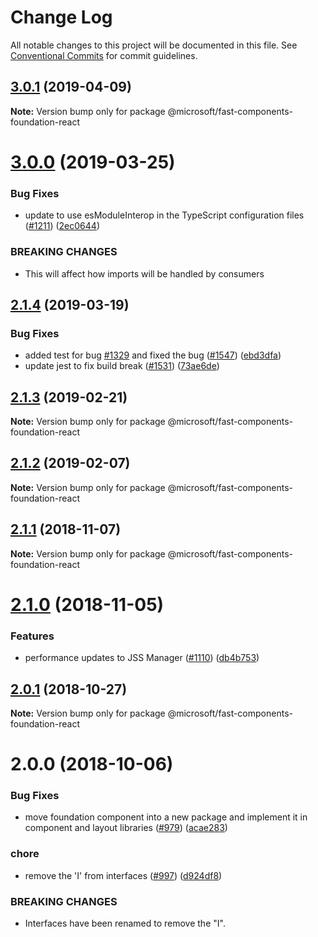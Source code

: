 # Change Log

All notable changes to this project will be documented in this file.
See [Conventional Commits](https://conventionalcommits.org) for commit guidelines.

## [3.0.1](https://github.com/Microsoft/fast-dna/compare/@microsoft/fast-components-foundation-react@3.0.0...@microsoft/fast-components-foundation-react@3.0.1) (2019-04-09)

**Note:** Version bump only for package @microsoft/fast-components-foundation-react





# [3.0.0](https://github.com/Microsoft/fast-dna/compare/@microsoft/fast-components-foundation-react@2.1.4...@microsoft/fast-components-foundation-react@3.0.0) (2019-03-25)


### Bug Fixes

* update to use esModuleInterop in the TypeScript configuration files ([#1211](https://github.com/Microsoft/fast-dna/issues/1211)) ([2ec0644](https://github.com/Microsoft/fast-dna/commit/2ec0644))


### BREAKING CHANGES

* This will affect how imports will be handled by
consumers





## [2.1.4](https://github.com/Microsoft/fast-dna/compare/@microsoft/fast-components-foundation-react@2.1.3...@microsoft/fast-components-foundation-react@2.1.4) (2019-03-19)


### Bug Fixes

* added test for bug [#1329](https://github.com/Microsoft/fast-dna/issues/1329) and fixed the bug ([#1547](https://github.com/Microsoft/fast-dna/issues/1547)) ([ebd3dfa](https://github.com/Microsoft/fast-dna/commit/ebd3dfa))
* update jest to fix build break ([#1531](https://github.com/Microsoft/fast-dna/issues/1531)) ([73ae6de](https://github.com/Microsoft/fast-dna/commit/73ae6de))





## [2.1.3](https://github.com/Microsoft/fast-dna/compare/@microsoft/fast-components-foundation-react@2.1.2...@microsoft/fast-components-foundation-react@2.1.3) (2019-02-21)

**Note:** Version bump only for package @microsoft/fast-components-foundation-react





## [2.1.2](https://github.com/Microsoft/fast-dna/compare/@microsoft/fast-components-foundation-react@2.1.1...@microsoft/fast-components-foundation-react@2.1.2) (2019-02-07)

**Note:** Version bump only for package @microsoft/fast-components-foundation-react





## [2.1.1](https://github.com/Microsoft/fast-dna/compare/@microsoft/fast-components-foundation-react@2.1.0...@microsoft/fast-components-foundation-react@2.1.1) (2018-11-07)

**Note:** Version bump only for package @microsoft/fast-components-foundation-react





# [2.1.0](https://github.com/Microsoft/fast-dna/compare/@microsoft/fast-components-foundation-react@2.0.1...@microsoft/fast-components-foundation-react@2.1.0) (2018-11-05)


### Features

* performance updates to JSS Manager ([#1110](https://github.com/Microsoft/fast-dna/issues/1110)) ([db4b753](https://github.com/Microsoft/fast-dna/commit/db4b753))





## [2.0.1](https://github.com/Microsoft/fast-dna/compare/@microsoft/fast-components-foundation-react@2.0.0...@microsoft/fast-components-foundation-react@2.0.1) (2018-10-27)

**Note:** Version bump only for package @microsoft/fast-components-foundation-react





# 2.0.0 (2018-10-06)


### Bug Fixes

* move foundation component into a new package and implement it in component and layout libraries ([#979](https://github.com/Microsoft/fast-dna/issues/979)) ([acae283](https://github.com/Microsoft/fast-dna/commit/acae283))


### chore

* remove the 'I' from interfaces ([#997](https://github.com/Microsoft/fast-dna/issues/997)) ([d924df8](https://github.com/Microsoft/fast-dna/commit/d924df8))


### BREAKING CHANGES

* Interfaces have been renamed to remove the "I".
